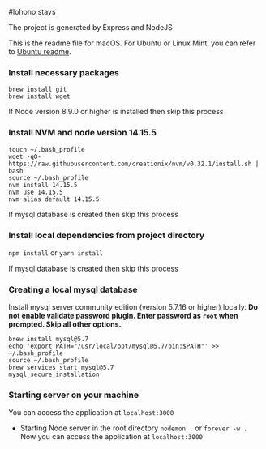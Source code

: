 #lohono stays 

The project is generated by Express and NodeJS


This is the readme file for macOS. For Ubuntu or Linux Mint, you can refer to [Ubuntu readme](UBUNTU_README.md).
### Install necessary packages

```
brew install git
brew install wget
```

If Node version 8.9.0 or higher is installed then skip this process
### Install NVM and node version 14.15.5
```
touch ~/.bash_profile
wget -qO- https://raw.githubusercontent.com/creationix/nvm/v0.32.1/install.sh | bash
source ~/.bash_profile
nvm install 14.15.5
nvm use 14.15.5
nvm alias default 14.15.5
```

If mysql database is created then skip this process
### Install local dependencies from project directory
```npm install``` or ```yarn install```

If mysql database is created then skip this process
### Creating a local mysql database
Install mysql server community edition (version 5.7.16 or higher) locally. **Do not enable validate password plugin. Enter password as ```root``` when prompted. Skip all other options.**
```
brew install mysql@5.7
echo 'export PATH="/usr/local/opt/mysql@5.7/bin:$PATH"' >> ~/.bash_profile
source ~/.bash_profile
brew services start mysql@5.7
mysql_secure_installation
```

### Starting server on your machine
You can access the application at `localhost:3000`

- Starting Node server in the root directory
```nodemon .``` or `forever -w .`
Now you can access the application at `localhost:3000`
